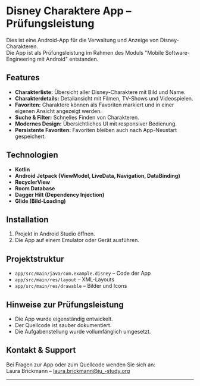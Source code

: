 # Disney Charaktere App – Prüfungsleistung

Dies ist eine Android-App für die Verwaltung und Anzeige von Disney-Charakteren.  
Die App ist als Prüfungsleistung im Rahmen des Moduls "Mobile Software-Engineering mit Android" entstanden.

## Features

- **Charakterliste:** Übersicht aller Disney-Charaktere mit Bild und Name.
- **Charakterdetails:** Detailansicht mit Filmen, TV-Shows und Videospielen.
- **Favoriten:** Charaktere können als Favoriten markiert und in einer eigenen Ansicht angezeigt werden.
- **Suche & Filter:** Schnelles Finden von Charakteren.
- **Modernes Design:** Übersichtliches UI mit responsiver Bedienung.
- **Persistente Favoriten:** Favoriten bleiben auch nach App-Neustart gespeichert.

## Technologien

- **Kotlin**
- **Android Jetpack (ViewModel, LiveData, Navigation, DataBinding)**
- **RecyclerView**
- **Room Database**
- **Dagger Hilt (Dependency Injection)**
- **Glide (Bild-Loading)**

## Installation

1. Projekt in Android Studio öffnen.
2. Die App auf einem Emulator oder Gerät ausführen.

## Projektstruktur

- `app/src/main/java/com.example.disney` – Code der App
- `app/src/main/res/layout` – XML-Layouts
- `app/src/main/res/drawable` – Bilder und Icons

## Hinweise zur Prüfungsleistung

- Die App wurde eigenständig entwickelt.
- Der Quellcode ist sauber dokumentiert.
- Die Aufgabenstellung wurde vollumfänglich umgesetzt.

## Kontakt & Support

Bei Fragen zur App oder zum Quellcode wenden Sie sich an:  
Laura Brickmann  – laura.brickmann@iu_-study.org

---
